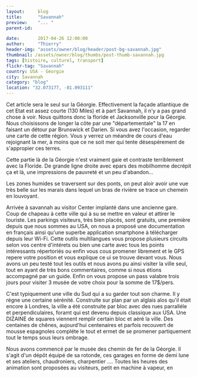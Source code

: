 ```yaml
---
layout:     blog
title:      "Savannah"
preview:    "... "
parent-id:  

date:       2017-04-26 12:00:00
author:     "Thierry"
header-img: "assets/owner/blog/header/post-bg-savannah.jpg"
thumbnail: /assets/owner/blog/thumbs/post-thumb-savannah.jpg
tags: [histoire, culturel, transport]
flickr-tag: "Savannah"
country: USA - Géorgie
city: Savannah
category: "blog"
location: "32.073177, -81.093111"
---
```



Cet article sera le seul sur la Géorgie. Effectivement la façade atlantique de cet Etat est assez courte (130 Miles) et à part Savannah, il n'y a pas grand chose à voir. Nous quittons donc la floride et Jacksonville pour la Géorgie. Nous choisissons de longer la côte par une "départementale" la 17 en faisant un détour par Brunswick et Darien. Si vous avez l'occasion, regarder une carte de cette région. Vous y verrez un méandre de cours d'eau rejoignant la mer, à moins que ce ne soit mer qui tente désespérement de s'appropier ces terres. 

Cette partie là de la Géorgie n'est vraiment gaie et contraste terriblement avec la Floride. De grande ligne droite avec epars des mobilhomme decrépit ça et là, une impressions de pauvreté et un peu d'abandon... 

Les zones humides se traversent sur des ponts, on peut aloir avoir une vue très belle sur les marais dans lequel un bras de rivière se trace un chemein en louvoyant.

Arrivée à savannah au visitor Center implanté dans une ancienne gare. Coup de chapeau à cette ville qui à su se mettre en valeur et attirer le touriste. Les parkings visiteurs, très bien placés, sont gratuits, une première depuis que nous sommes au USA, on nous a proposé une documentation en français ainsi qu'une superbe application smartphone à télécharger depuis leur Wi-Fi. Cette outils multilangues vous propose plusieurs circuits selon vos centre d'intérets ou bien une carte avec tous les points intéressants répertoriés ou enfin vous cous promener librement et le GPS repere votre position et vous explique ce ui se trouve devant vous. Nous avons un peu testé tout les outils et nous avons pu ainsi visiter la ville seul, tout en ayant de très bons commentaires, comme si nous étions accompagné par un guide. Enfin on vous propose un pass valabre trois jours pour visiter 3 musée de votre choix pour la somme de 17$/pers.

C'est typiquement une ville du Sud qui a su garder tout son charme. Il y régne une certaine sérénité. Construite sur plan par un alglais alos qu'il était encore à Londres, la ville a été construite par bloc avec des rues parralléle et perpendiculaires, foramt qui est devenu depuis classique aux USA. Une DIZAINE de squares viennent remplir certain bloc et aéré la ville. Des centaines de chênes, aujourd'hui centenaires et parfois recouvert de mousse espagnoles compléte le tout et ermet de se promener partiquement tout le temps sous leurs ombrage.

Nous avons commencé par le musée des chemin de fer de la Géorgie. Il s'agit d'un dépôt équipé de sa rotonde, ces garages en forme de demi lune et ses ateliers, chaudroniers, charpentier .... Toutes les heures des animation sont proposées au visiteurs, petit en machine à vapeur, en 

